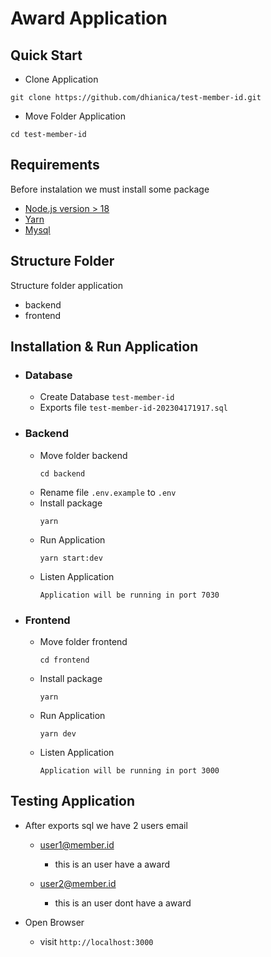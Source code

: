 # Award Application

## Quick Start
* Clone Application
```
git clone https://github.com/dhianica/test-member-id.git
```

* Move Folder Application
```
cd test-member-id
```
  
## Requirements
 Before instalation we must install some package
 * [Node.js version > 18](https://nodejs.org/en)
 * [Yarn](https://yarnpkg.com/)
 * [Mysql](https://www.mysql.com/)

## Structure Folder
Structure folder application
  * backend
  * frontend
  
## Installation & Run Application
* ### Database
  * Create Database `test-member-id`
  * Exports file `test-member-id-202304171917.sql`
* ### Backend
  * Move folder backend
    ```
    cd backend
    ```
  * Rename file `.env.example` to `.env`
  * Install package
    ```
    yarn
    ```
  * Run Application
    ```
    yarn start:dev
    ```
  * Listen Application
    ```
    Application will be running in port 7030
    ```
    
* ### Frontend
  * Move folder frontend
    ```
    cd frontend
    ```
  * Install package
    ```
    yarn
    ```
  * Run Application
    ```
    yarn dev
    ```
  * Listen Application
    ```
    Application will be running in port 3000
    ```
  
## Testing Application
  * After exports sql we have 2 users email
    - user1@member.id
      - this is an user have a award
      
    - user2@member.id
      - this is an user dont have a award
  
  * Open Browser
    - visit `http://localhost:3000`
 
